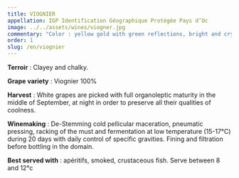 ```yaml
---
title: VIOGNIER
appellation: IGP Identification Géographique Protégée Pays d’Oc
image: ../../assets/wines/viogner.jpg
commentary: "Color : yellow gold with green reflections, bright and crystal clear. Nose : ccomplex with notes of quince, honey fruits freshly picked. Mouth : smooth dominated by fruits, it presents a perfect balance."
order: 1
slug: /en/viognier
---
```


**Terroir** : Clayey and chalky.

**Grape variety** : Viognier 100%

**Harvest** : White grapes are picked with full organoleptic maturity in the middle of September, at night in order to preserve all their qualities of coolness.

**Winemaking** : De-Stemming cold pellicular maceration, pneumatic pressing, racking of the must and fermentation at low temperature (15-17°C) during 20 days with daily control of specific gravities. Fining and filtration before bottling in the domain.

**Best served with** : apéritifs, smoked, crustaceous fish. Serve between 8 and 12°c